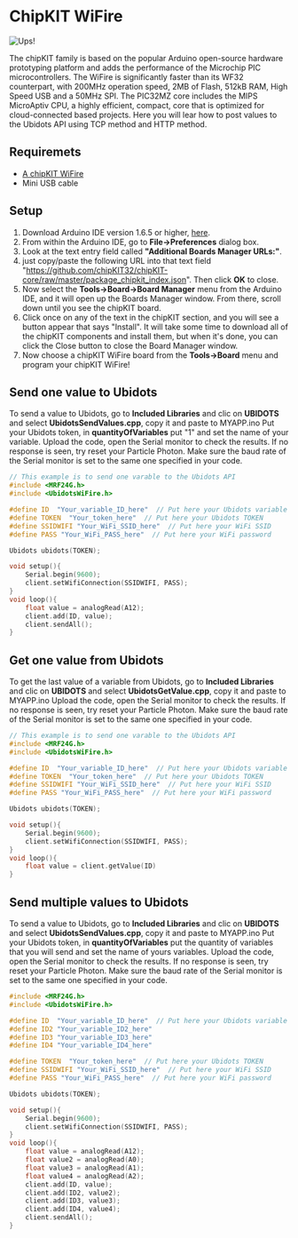 # ChipKIT WiFire 

![Ups!](../images/devices/chipKIT-WiFIRE-obl-600.png)

The chipKIT family is based on the popular Arduino open-source hardware prototyping platform and adds the performance of the Microchip PIC microcontrollers.
The WiFire is significantly faster than its WF32 counterpart, with 200MHz operation speed, 2MB of Flash, 512kB RAM, High Speed USB and a 50MHz SPI. The PIC32MZ core includes the MIPS MicroAptiv CPU, a highly efficient, compact, core that is optimized for cloud-connected based projects.
Here you will lear how to post values to the Ubidots API using TCP method and HTTP method.

## Requiremets

*	[A chipKIT WiFire](http://www.digilentinc.com/Products/Detail.cfm?NavPath=2,719,1265&Prod=CHIPKIT-WIFIRE)
* Mini USB cable

## Setup

1. Download Arduino IDE version 1.6.5 or higher, [here](https://www.arduino.cc/).
2. From within the Arduino IDE, go to **File->Preferences** dialog box.
3. Look at the text entry field called **"Additional Boards Manager URLs:"**.
4. just copy/paste the following URL into that text field "https://github.com/chipKIT32/chipKIT-core/raw/master/package_chipkit_index.json". Then click **OK** to close.
5. Now select the **Tools->Board->Board Manager** menu from the Arduino IDE, and it will open up the Boards Manager window. From there, scroll down until you see the chipKIT board.
6. Click once on any of the text in the chipKIT section, and you will see a button appear that says "Install". It will take some time to download all of the chipKIT components and install them, but when it's done, you can click the Close button to close the Board Manager window.
7. Now choose a chipKIT WiFire board from the **Tools->Board** menu and program your chipKIT WiFire!


## Send one value to Ubidots

To send a value to Ubidots, go to **Included Libraries** and clic on **UBIDOTS** and select **UbidotsSendValues.cpp**, copy it and paste to MYAPP.ino
Put your Ubidots token, in **quantityOfVariables** put "1" and set the name of your variable.
Upload the code, open the Serial monitor to check the results. If no response is seen, try reset your Particle Photon. Make sure the baud rate of the Serial monitor is set to the same one specified in your code.

```c++
// This example is to send one varable to the Ubidots API
#include <MRF24G.h>
#include <UbidotsWiFire.h>

#define ID  "Your_variable_ID_here"  // Put here your Ubidots variable ID
#define TOKEN  "Your_token_here"  // Put here your Ubidots TOKEN
#define SSIDWIFI "Your_WiFi_SSID_here"  // Put here your WiFi SSID
#define PASS "Your_WiFi_PASS_here"  // Put here your WiFi password

Ubidots ubidots(TOKEN);

void setup(){
    Serial.begin(9600);
    client.setWifiConnection(SSIDWIFI, PASS);
}
void loop(){
    float value = analogRead(A12);
    client.add(ID, value);
    client.sendAll();
}
```


## Get one value from Ubidots

To get the last value of a variable from Ubidots,  go to **Included Libraries** and clic on **UBIDOTS** and select **UbidotsGetValue.cpp**, copy it and paste to MYAPP.ino
Upload the code, open the Serial monitor to check the results. If no response is seen, try reset your Particle Photon. Make sure the baud rate of the Serial monitor is set to the same one specified in your code.

```c++
// This example is to send one varable to the Ubidots API
#include <MRF24G.h>
#include <UbidotsWiFire.h>

#define ID  "Your_variable_ID_here"  // Put here your Ubidots variable ID
#define TOKEN  "Your_token_here"  // Put here your Ubidots TOKEN
#define SSIDWIFI "Your_WiFi_SSID_here"  // Put here your WiFi SSID
#define PASS "Your_WiFi_PASS_here"  // Put here your WiFi password

Ubidots ubidots(TOKEN);

void setup(){
    Serial.begin(9600);
    client.setWifiConnection(SSIDWIFI, PASS);
}
void loop(){
    float value = client.getValue(ID)
}
```

## Send multiple values to Ubidots 

To send a value to Ubidots, go to **Included Libraries** and clic on **UBIDOTS** and select **UbidotsSendValues.cpp**, copy it and paste to MYAPP.ino
Put your Ubidots token, in **quantityOfVariables** put the quantity of variables that you will send and set the name of yours variables.
Upload the code, open the Serial monitor to check the results. If no response is seen, try reset your Particle Photon. Make sure the baud rate of the Serial monitor is set to the same one specified in your code.

```c++
#include <MRF24G.h>
#include <UbidotsWiFire.h>

#define ID  "Your_variable_ID_here"  // Put here your Ubidots variable ID
#define ID2 "Your_variable_ID2_here"
#define ID3 "Your_variable_ID3_here"
#define ID4 "Your_variable_ID4_here"

#define TOKEN  "Your_token_here"  // Put here your Ubidots TOKEN
#define SSIDWIFI "Your_WiFi_SSID_here"  // Put here your WiFi SSID
#define PASS "Your_WiFi_PASS_here"  // Put here your WiFi password

Ubidots ubidots(TOKEN);

void setup(){
    Serial.begin(9600);
    client.setWifiConnection(SSIDWIFI, PASS);
}
void loop(){
    float value = analogRead(A12);
    float value2 = analogRead(A0);
    float value3 = analogRead(A1);
    float value4 = analogRead(A2);
    client.add(ID, value);
    client.add(ID2, value2);
    client.add(ID3, value3);
    client.add(ID4, value4);
    client.sendAll();
}
```